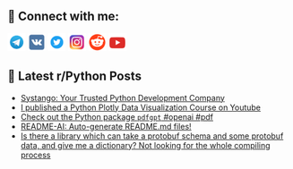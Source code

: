 ## 🔎 Connect with me:
[<img src="https://github.com/bullbesh/bullbesh/blob/main/images/Telegram.png" width="32" height="32" />](https://t.me/bullbesh)
[<img src="https://github.com/bullbesh/bullbesh/blob/main/images/VK.png" width="32" height="32" />](https://vk.com/bullbesh)
[<img src="https://github.com/bullbesh/bullbesh/blob/main/images/Twitter.png" width="32" height="32" />](https://twitter.com/bullbesh1)
[<img src="https://github.com/bullbesh/bullbesh/blob/main/images/Instagram.png" width="32" height="32" />](https://www.instagram.com/bullbesh)
[<img src="https://github.com/bullbesh/bullbesh/blob/main/images/Reddit.png" width="32" height="32" />](https://www.reddit.com/user/bullbesh)
[<img src="https://github.com/bullbesh/bullbesh/blob/main/images/YouTube.png" width="32" height="32" />](https://www.youtube.com/channel/UCtfjRs6uzgq5mfm8S06WTcg)

## 📕 Latest r/Python Posts
<!-- BLOG-POST-LIST:START -->
- [Systango: Your Trusted Python Development Company](https://www.reddit.com/r/Python/comments/13kr0zd/systango_your_trusted_python_development_company/)
- [I published a Python Plotly Data Visualization Course on Youtube](https://www.reddit.com/r/Python/comments/13kr079/i_published_a_python_plotly_data_visualization/)
- [Check out the Python package `pdfgpt` #openai #pdf](https://www.reddit.com/r/Python/comments/13kq2na/check_out_the_python_package_pdfgpt_openai_pdf/)
- [README-AI: Auto-generate README.md files!](https://www.reddit.com/r/Python/comments/13kpoti/readmeai_autogenerate_readmemd_files/)
- [Is there a library which can take a protobuf schema and some protobuf data, and give me a dictionary? Not looking for the whole compiling process](https://www.reddit.com/r/Python/comments/13kmhgi/is_there_a_library_which_can_take_a_protobuf/)
<!-- BLOG-POST-LIST:END -->
